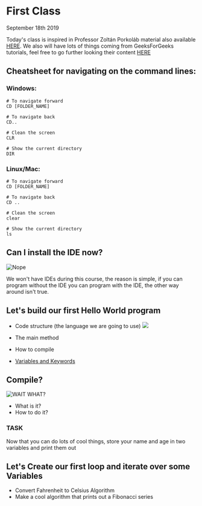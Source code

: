# First Class

September 18th 2019

Today's class is inspired in Professor Zoltán Porkoláb material also available [HERE](http://gsd.web.elte.hu/lectures/c-en/c-lecture-1/). We also will have lots of things coming from GeeksForGeeks tutorials, feel free to go further looking their content [HERE](https://www.geeksforgeeks.org/c-programming-language/)

## Cheatsheet for navigating on the command lines:

### Windows:

    # To navigate forward
    CD [FOLDER_NAME]

    # To navigate back
    CD..

    # Clean the screen
    CLR     

    # Show the current directory
    DIR


### Linux/Mac:

    # To navigate forward
    CD [FOLDER_NAME]

    # To navigate back
    CD ..

    # Clean the screen
    clear

    # Show the current directory
    ls


## Can I install the IDE now?
![Nope](https://media.giphy.com/media/1iTI7wQfPEJu1wjK/giphy.gif)

We won't have IDEs during this course, the reason is simple, if you can program without the IDE you can program with the IDE, the other way around isn't true.

## Let's build our first Hello World program
* Code structure (the language we are going to use)
![](https://www.geeksforgeeks.org/wp-content/uploads/StructureOfCprogram.png)

* The main method
* How to compile
* [Variables and Keywords](https://www.geeksforgeeks.org/variables-and-keywords-in-c/)


## Compile?  
![WAIT WHAT?](https://media.giphy.com/media/RLWwOuPbqObupogOLB/giphy.gif)

* What is it?
* How to do it?

### TASK
Now that you can do lots of cool things, store your name and age in two variables and print them out

## Let's Create our first loop and iterate over some Variables
* Convert Fahrenheit to Celsius Algorithm
* Make a cool algorithm that prints out a Fibonacci series


<!-- Today's class we will cover:
- C: lexics, syntax, semantics. Pragmatics.
- Program structure: expressions, instructions, subroutines, modules.
- Source code, object code. Preprocessing, translation, editing, running. Interpretation, REPL. -->
